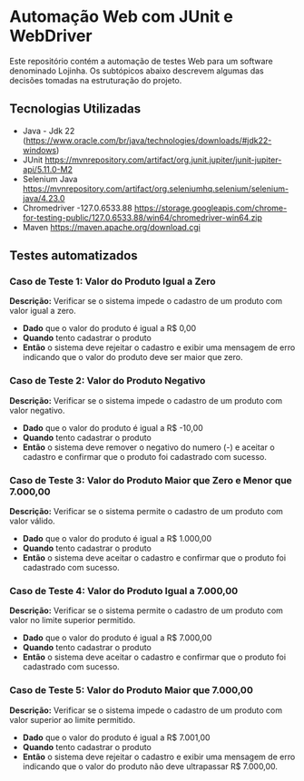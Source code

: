 
# Automação Web com JUnit e WebDriver

Este repositório contém a automação de testes Web para um software denominado Lojinha. Os subtópicos abaixo descrevem algumas das decisões tomadas na estruturação do projeto.

## Tecnologias Utilizadas

-   Java - Jdk 22
    (https://www.oracle.com/br/java/technologies/downloads/#jdk22-windows)
-   JUnit
    https://mvnrepository.com/artifact/org.junit.jupiter/junit-jupiter-api/5.11.0-M2
  -   Selenium Java
  https://mvnrepository.com/artifact/org.seleniumhq.selenium/selenium-java/4.23.0
- Chromedriver -127.0.6533.88 
https://storage.googleapis.com/chrome-for-testing-public/127.0.6533.88/win64/chromedriver-win64.zip
- Maven
 https://maven.apache.org/download.cgi

    

## Testes automatizados
### Caso de Teste 1: Valor do Produto Igual a Zero

**Descrição:** Verificar se o sistema impede o cadastro de um produto com valor igual a zero.

- **Dado** que o valor do produto é igual a R$ 0,00
- **Quando** tento cadastrar o produto
- **Então** o sistema deve rejeitar o cadastro e exibir uma mensagem de erro indicando que o valor do produto deve ser maior que zero.

### Caso de Teste 2: Valor do Produto Negativo

**Descrição:** Verificar se o sistema impede o cadastro de um produto com valor negativo.

- **Dado** que o valor do produto é igual a R$ -10,00
- **Quando** tento cadastrar o produto
- **Então** o sistema deve remover o negativo do numero (-) e aceitar o cadastro e confirmar que o produto foi cadastrado com sucesso.

### Caso de Teste 3: Valor do Produto Maior que Zero e Menor que 7.000,00

**Descrição:** Verificar se o sistema permite o cadastro de um produto com valor válido.

- **Dado** que o valor do produto é igual a R$ 1.000,00
- **Quando** tento cadastrar o produto
- **Então** o sistema deve aceitar o cadastro e confirmar que o produto foi cadastrado com sucesso.

### Caso de Teste 4: Valor do Produto Igual a 7.000,00

**Descrição:** Verificar se o sistema permite o cadastro de um produto com valor no limite superior permitido.

- **Dado** que o valor do produto é igual a R$ 7.000,00
- **Quando** tento cadastrar o produto
- **Então** o sistema deve aceitar o cadastro e confirmar que o produto foi cadastrado com sucesso.

### Caso de Teste 5: Valor do Produto Maior que 7.000,00

**Descrição:** Verificar se o sistema impede o cadastro de um produto com valor superior ao limite permitido.

- **Dado** que o valor do produto é igual a R$ 7.001,00
- **Quando** tento cadastrar o produto
- **Então** o sistema deve rejeitar o cadastro e exibir uma mensagem de erro indicando que o valor do produto não deve ultrapassar R$ 7.000,00.